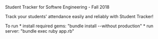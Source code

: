 Student Tracker for Softwre Engineering - Fall 2018

Track your students' attendance easily and reliably with Student Tracker!

To run
	* install required gems: "bundle install --without production"
	* run server: "bundle exec ruby app.rb"
